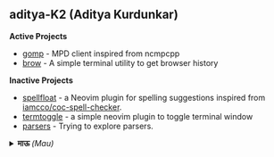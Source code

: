 ## aditya-K2 (Aditya Kurdunkar)


**Active Projects**

- [gomp](https://github.com/aditya-K2/gomp) - MPD client inspired from ncmpcpp
- [brow](https://github.com/aditya-K2/brow) - A simple terminal utility to get browser history

**Inactive Projects**

- [spellfloat](https://github.com/aditya-K2/spellfloat) - a Neovim plugin for spelling suggestions inspired from [iamcco/coc-spell-checker](https://github.com/iamcco/coc-spell-checker).
- [termtoggle](https://github.com/aditya-K2/termtoggle.nvim) - a simple neovim plugin to toggle terminal window
- [parsers](https://github.com/aditya-K2/parsers) - Trying to explore parsers.

<details>
<summary><b>माऊ </b><i>(Mau)</i></summary>


<img src="static/mau.jpeg" alt="mau" width="300"/>

I don't know what you expected.
</details>
